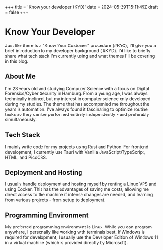 +++
title = 'Know your developer (KYD)'
date = 2024-05-29T15:11:45Z
draft = false 
+++

# Know Your Developer

Just like there is a "Know Your Customer" procedure (#KYC), I'll give you a brief introduction to my developer background ( #KYD). I'd like to briefly share what tech stack I'm currently using and what themes I'll be covering in this blog.

## About Me

I'm 23 years old and studying Computer Science with a focus on Digital Forensics/Cyber Security in Hamburg. From a young age, I was always technically inclined, but my interest in computer science only developed during my studies. The theme that has accompanied me throughout the years is automation.
I've always found it fascinating to optimize routine tasks so they can be performed entirely independently - and preferably simultaneously.

## Tech Stack

I mainly write code for my projects using Rust and Python. For frontend development, I currently use Tauri with Vanilla JavaScript/TypeScript, HTML, and PicoCSS.

## Deployment and Hosting

I usually handle deployment and hosting myself by renting a Linux VPS and using Docker.
This has the advantages of saving me costs, allowing me direct access to the machine if intense changes are needed, and learning from various projects - from setup to deployment.

## Programming Environment

My preferred programming environment is Linux. While you can program anywhere, I personally like working with terminals best.
If Windows is required for development, I usually use the Developer Edition of Windows 11 in a virtual machine (which is provided directly by Microsoft).
